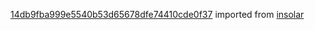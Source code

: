 [14db9fba999e5540b53d65678dfe74410cde0f37](https://github.com/insolar/insolar/commit/14db9fba999e5540b53d65678dfe74410cde0f37) imported from [insolar](https://github.com/insolar/insolar)
